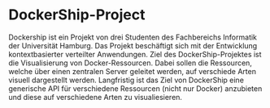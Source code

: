 # DockerShip-Project

Dockership ist ein Projekt von drei Studenten des Fachbereichs Informatik der Universität Hamburg. Das Projekt beschäftigt sich mit der Entwicklung kontextbasierter verteilter Anwendungen. Ziel des DockerShip-Projektes ist die Visualisierung von Docker-Ressourcen. Dabei sollen die Ressourcen, welche über einen zentralen Server geleitet werden, auf verschiede Arten visuell dargestellt werden. Langfristig ist das Ziel von DockerShip eine generische API für verschiedene Ressourcen (nicht nur Docker) anzubieten und diese auf verschiedene Arten zu visualiesieren.
